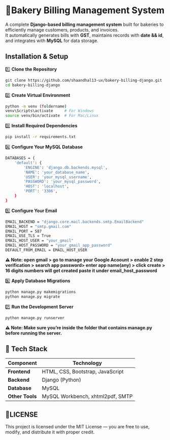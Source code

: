 # 🧁Bakery Billing Management System
A complete **Django-based billing management system** built for bakeries to efficiently manage customers, products, and invoices.  
It automatically generates bills with **GST**, maintains records with **date && id**, and integrates with **MySQL** for data storage.

## Installation & Setup
1️⃣ **Clone the Repository**
```bash
git clone https://github.com/shaandhal13-ux/bakery-billing-django.git
cd bakery-billing-django
```

2️⃣ **Create Virtual Environment**
```bash
python -m venv (foldername)
venv\Scripts\activate     # For Windows
source venv/bin/activate  # For Mac/Linux
```

3️⃣ **Install Required Dependencies**
```bash
pip install -r requirements.txt
```

4️⃣ **Configure Your MySQL Database**
```bash
DATABASES = {
    'default': {
        'ENGINE': 'django.db.backends.mysql',
        'NAME': 'your_database_name',
        'USER': 'your_mysql_username',
        'PASSWORD': 'your_mysql_password',
        'HOST': 'localhost',
        'PORT': '3306',
    }
}
```

5️⃣ **Configure Your Email**
```bash
EMAIL_BACKEND = "django.core.mail.backends.smtp.EmailBackend"
EMAIL_HOST = "smtp.gmail.com"
EMAIL_PORT = 587
EMAIL_USE_TLS = True
EMAIL_HOST_USER = "your_gmail"       
EMAIL_HOST_PASSWORD = "your_gmail_app_password"   
DEFAULT_FROM_EMAIL = EMAIL_HOST_USER
```
**⚠️ Note: open gmail > go to manage your Google Acoount > enable 2 step verification > search app password> enter app name(any) > click create > 16 digits numbers will get created paste it under email_host_password**

6️⃣ **Apply Database Migrations**
```bash
python manage.py makemigrations
python manage.py migrate
```

7️⃣ **Run the Development Server**
```bash
python manage.py runserver
```
**⚠️ Note: Make sure you’re inside the folder that contains manage.py before running the server.**

## 🧰 Tech Stack

| Component | Technology |
|------------|-------------|
| **Frontend** | HTML, CSS, Bootstrap, JavaScript |
| **Backend** | Django (Python) |
| **Database** | MySQL |
| **Other Tools** | MySQL Workbench, xhtml2pdf, SMTP |

## 📄LICENSE
This project is licensed under the MIT License — you are free to use, modify, and distribute it with proper credit.
